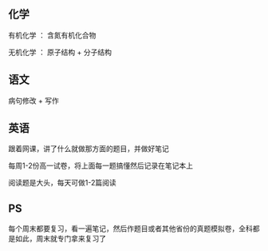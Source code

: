 ## 化学

  有机化学 ： 含氮有机化合物
  
  无机化学 ： 原子结构 + 分子结构
  
## 语文

  病句修改 + 写作
  
## 英语

  跟着网课，讲了什么就做那方面的题目，并做好笔记
  
  每周1-2份高一试卷，将上面每一题搞懂然后记录在笔记本上
  
  阅读题是大头，每天可做1-2篇阅读
  

  
  
## PS

  每个周末都要复习，看一遍笔记，然后作题目或者其他省份的真题模拟卷，全科都是如此，周末就专门拿来复习了
